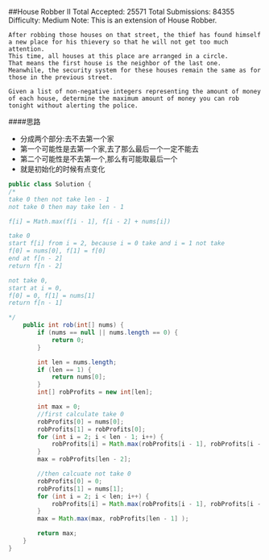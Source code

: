 ##House Robber II
	Total Accepted: 25571 Total Submissions: 84355 Difficulty: Medium
	Note: This is an extension of House Robber.

	After robbing those houses on that street, the thief has found himself a new place for his thievery so that he will not get too much attention.
	This time, all houses at this place are arranged in a circle.
	That means the first house is the neighbor of the last one.
	Meanwhile, the security system for these houses remain the same as for those in the previous street.

	Given a list of non-negative integers representing the amount of money of each house, determine the maximum amount of money you can rob tonight without alerting the police.

####思路
- 分成两个部分:去不去第一个家
- 第一个可能性是去第一个家,去了那么最后一个一定不能去
- 第二个可能性是不去第一个,那么有可能取最后一个
- 就是初始化的时候有点变化

```java
public class Solution {
/*
take 0 then not take len - 1
not take 0 then may take len - 1

f[i] = Math.max(f[i - 1], f[i - 2] + nums[i])

take 0
start f[i] from i = 2, because i = 0 take and i = 1 not take
f[0] = nums[0], f[1] = f[0]
end at f[n - 2]
return f[n - 2]

not take 0,
start at i = 0,
f[0] = 0, f[1] = nums[1]
return f[n - 1]

*/
    public int rob(int[] nums) {
        if (nums == null || nums.length == 0) {
            return 0;
        }

        int len = nums.length;
        if (len == 1) {
            return nums[0];
        }
        int[] robProfits = new int[len];

        int max = 0;
        //first calculate take 0
        robProfits[0] = nums[0];
        robProfits[1] = robProfits[0];
        for (int i = 2; i < len - 1; i++) {
            robProfits[i] = Math.max(robProfits[i - 1], robProfits[i - 2] + nums[i]);
        }
        max = robProfits[len - 2];

        //then calcuate not take 0
        robProfits[0] = 0;
        robProfits[1] = nums[1];
        for (int i = 2; i < len; i++) {
            robProfits[i] = Math.max(robProfits[i - 1], robProfits[i - 2] + nums[i]);
        }
        max = Math.max(max, robProfits[len - 1] );

        return max;
    }
}
```
